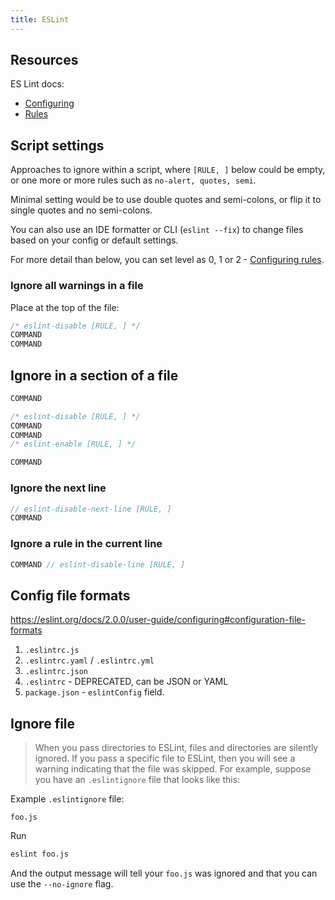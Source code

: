 ```yaml
---
title: ESLint
---
```


## Resources

ES Lint docs:

- [Configuring](https://eslint.org/docs/user-guide/configuring)
- [Rules](https://eslint.org/docs/rules/)


## Script settings

Approaches to ignore within a script, where `[RULE, ]` below could be empty, or one more or more rules such as `no-alert, quotes, semi`.

Minimal setting would be to use double quotes and semi-colons, or flip it to single quotes and no semi-colons.

You can also use an IDE formatter or CLI (`eslint --fix`) to change files based on your config or default settings.

For more detail than below, you can set level as 0, 1 or 2 - [Configuring rules](https://eslint.org/docs/user-guide/configuring.html#configuring-rules).


### Ignore all warnings in a file

Place at the top of the file:

```javascript
/* eslint-disable [RULE, ] */
COMMAND
COMMAND
```

## Ignore in a section of a file

```javascript
COMMAND

/* eslint-disable [RULE, ] */
COMMAND
COMMAND
/* eslint-enable [RULE, ] */

COMMAND
```

### Ignore the next line

```javascript
// eslint-disable-next-line [RULE, ]
COMMAND
```

### Ignore a rule in the current line

```javascript
COMMAND // eslint-disable-line [RULE, ]
```

## Config file formats

https://eslint.org/docs/2.0.0/user-guide/configuring#configuration-file-formats

1.  `.eslintrc.js`
2.  `.eslintrc.yaml` / `.eslintrc.yml`
4.  `.eslintrc.json`
5.  `.eslintrc` - DEPRECATED, can be JSON or YAML
6.  `package.json` - `eslintConfig` field.


## Ignore file

> When you pass directories to ESLint, files and directories are silently ignored. If you pass a specific file to ESLint, then you will see a warning indicating that the file was skipped. For example, suppose you have an `.eslintignore` file that looks like this:
>

Example `.eslintignore` file:

```
foo.js
```

Run

```sh
eslint foo.js
```

And the output message will tell your `foo.js` was ignored and that you can use the `--no-ignore` flag.
